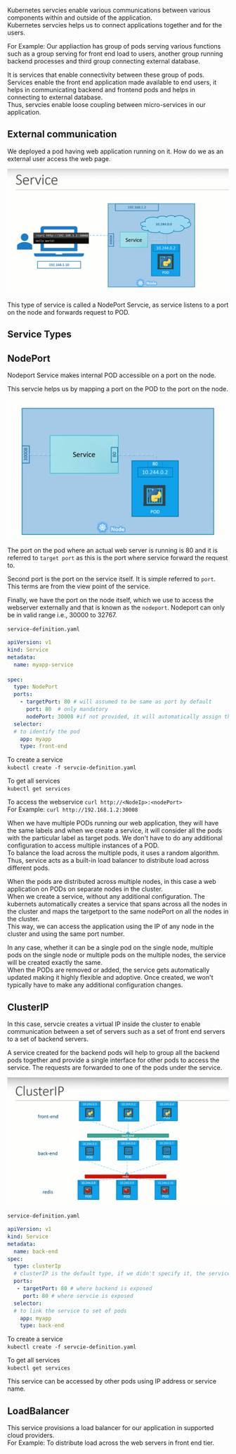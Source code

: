 
Kubernetes servcies enable various communications between various components within and outside of the application.  
Kubernetes servcies helps us to connect applications together and for the users.   

For Example: Our appliaction has group of pods serving various functions such as a group serving for front end load to users, another group running backend processes and third group connecting external database. 

It is services that enable connectivity between these group of pods. Services enable the front end application made available to end users,  it helps in communicating backend and frontend pods and helps in connecting to external database.  
Thus, servcies enable loose coupling between micro-services in our application.  

## External communication

We deployed a pod having web application running on it. How do we as an external user access the web page.  

![Services](Screens/Services.png)

This type of service is called a NodePort Servcie, as service listens to a port on the node and forwards request to POD.

## Service Types

## NodePort

Nodeport Service makes internal POD accessible on a port on the node.  

This servcie helps us by mapping a port on the POD to the port on the node.  

![Nodeport](Screens/nodeport.png)

The port on the pod where an actual web server is running is 80 and it is referred to `target port` as this is the port where service forward the request to.  

Second port is the port on the service itself. It is simple referred to `port`.  
This terms are from the view point of the service.  

Finally, we have the port on the node itself, which we use to access the webserver externally and that is known as the `nodeport`.
Nodeport can only be in valid range i.e., 30000 to 32767.

`service-definition.yaml`

```yaml
apiVersion: v1
kind: Service
metadata: 
  name: myapp-service

spec:
  type: NodePort
  ports:
    - targetPort: 80 # will assumed to be same as port by default
      port: 80  # only mandatory
      nodePort: 30008 #if not provided, it will automatically assign the port in the valid range.
  selector:
  # to identify the pod
    app: myapp
    type: front-end
```

To create a service  
`kubectl create -f servcie-definition.yaml`  

To get all services  
`kubectl get services`  

To access the webservice  `curl http://<NodeIp>:<nodePort>`    
For Example: `curl http://192.168.1.2:30008`  

When we have multiple PODs running our web application, they will have the same labels and when we create a service, it will consider all the pods with the particular label as target pods. We don't have to do any additional configuration to access multiple instances of a POD.  
To balance the load across the multiple pods, it uses a random algorithm. Thus, service acts as a built-in load balancer to distribute load across different pods.  

When the pods are distributed across multiple nodes, in this case a web application on PODs on separate nodes in the cluster.  
When we create a service, without any additional configuration. The kubernets automatically creates a service that spans across all the nodes in the cluster and maps the targetport to the same nodePort on all the nodes in the cluster.  
This way, we can access the application using the IP of any node in the cluster and using the same port number.  

In any case, whether it can be a single pod on the single node, multiple pods on the single node or multiple pods on the multiple nodes, the service will be created exactly the same.  
When the PODs are removed or added, the service gets automatically updated making it highly flexible and adoptive. Once created, we won't typically have to make any additional configuration changes.

## ClusterIP

In this case, servcie creates a virtual IP inside the cluster to enable communication between a set of servers such as a set of front end servers to a set of backend servers.  

A service created for the backend pods will help to group all the backend pods together and provide a single interface for other pods to access the service. The requests are forwarded to one of the pods under the service.  

![clusterIP](Screens/clusterip.png)

`service-definition.yaml`

```yaml
apiVersion: v1
kind: Service
metadata: 
  name: back-end
spec:
  type: clusterIp
  # clusterIP is the default type, if we didn't specify it, the service will automatically assumes it to be clusterIP.
  ports:
   - targetPort: 80 # where backend is exposed
     port: 80 # where servcie is exposed
  selector:
  # to link the service to set of pods
    app: myapp
    type: back-end 
```     

To create a service  
`kubectl create -f servcie-definition.yaml`  

To get all services  
`kubectl get services` 

This service can be accessed by other pods using IP address or service name.  

## LoadBalancer

This service provisions a load balancer for our application in supported cloud providers.  
For Example: To distribute load across the web servers in front end tier.



